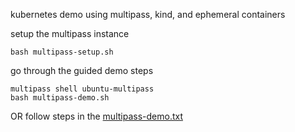 kubernetes demo using multipass, kind, and ephemeral containers

setup the multipass instance
```
bash multipass-setup.sh
```

go through the guided demo steps
```
multipass shell ubuntu-multipass
bash multipass-demo.sh
```
OR
follow steps in the [multipass-demo.txt](/multipass-demo.txt)
